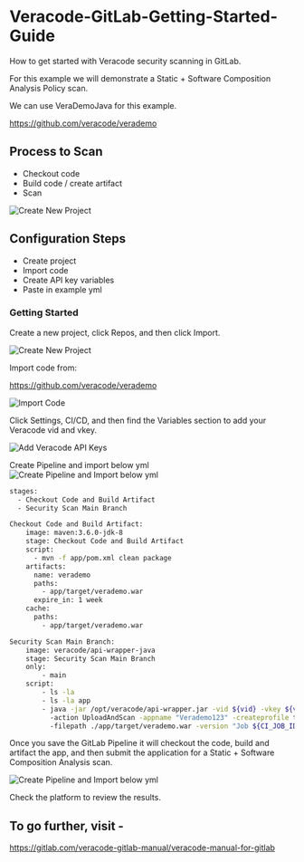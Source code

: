 # Veracode-GitLab-Getting-Started-Guide
How to get started with Veracode security scanning in GitLab.

For this example we will demonstrate a Static + Software Composition Analysis Policy scan.

We can use VeraDemoJava for this example.

https://github.com/veracode/verademo

## Process to Scan
* Checkout code
* Build code / create artifact
* Scan

![Create New Project](images/GitLab-Getting-Started-CheckoutCodeScan.png)



## Configuration Steps
* Create project
* Import code
* Create API key variables
* Paste in example yml 

### Getting Started
Create a new project, click Repos, and then click Import.  

![Create New Project](images/GitLab-Getting-Started-1.png)

Import code from:

https://github.com/veracode/verademo

![Import Code](images/GitLab-Getting-Started-2.png)

Click Settings, CI/CD, and then find the Variables section to add your Veracode vid and vkey.

![Add Veracode API Keys](images/GitLab-Getting-Started-3.png)

Create Pipeline and import below yml
![Create Pipeline and Import below yml](images/GitLab-Getting-Started-4.png)


```bash
stages:
  - Checkout Code and Build Artifact
  - Security Scan Main Branch

Checkout Code and Build Artifact:
    image: maven:3.6.0-jdk-8
    stage: Checkout Code and Build Artifact
    script:
      - mvn -f app/pom.xml clean package 
    artifacts:
      name: verademo
      paths:
        - app/target/verademo.war
      expire_in: 1 week
    cache:
      paths:
        - app/target/verademo.war

Security Scan Main Branch:
    image: veracode/api-wrapper-java
    stage: Security Scan Main Branch
    only:
        - main
    script:
        - ls -la
        - ls -la app
        - java -jar /opt/veracode/api-wrapper.jar -vid ${vid} -vkey ${vkey}
          -action UploadAndScan -appname "Verademo123" -createprofile true 
          -filepath ./app/target/verademo.war -version "Job ${CI_JOB_ID} in pipeline ${CI_PIPELINE_ID}" 
```

Once you save the GitLab Pipeline it will checkout the code, build and artifact the app, and then submit the application for a Static + Software Composition Analysis scan.  

![Create Pipeline and Import below yml](images/GitLab-Getting-Started-5.png)

Check the platform to review the results.

## To go further, visit -

https://gitlab.com/veracode-gitlab-manual/veracode-manual-for-gitlab